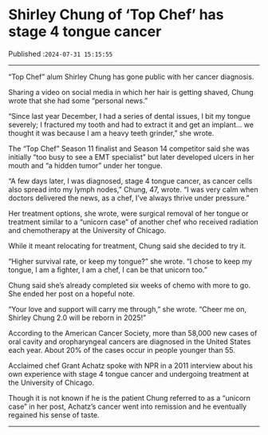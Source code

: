 # Shirley Chung of ‘Top Chef’ has stage 4 tongue cancer

Published :`2024-07-31 15:15:55`

---

“Top Chef” alum Shirley Chung has gone public with her cancer diagnosis.

Sharing a video on social media in which her hair is getting shaved, Chung wrote that she had some “personal news.”

“Since last year December, I had a series of dental issues, I bit my tongue severely; I fractured my tooth and had to extract it and get an implant… we thought it was because I am a heavy teeth grinder,” she wrote.

The “Top Chef” Season 11 finalist and Season 14 competitor said she was initially “too busy to see a EMT specialist” but later developed ulcers in her mouth and “a hidden tumor” under her tongue.

“A few days later, I was diagnosed, stage 4 tongue cancer, as cancer cells also spread into my lymph nodes,” Chung, 47, wrote. “I was very calm when doctors delivered the news, as a chef, I’ve always thrive under pressure.”

Her treatment options, she wrote, were surgical removal of her tongue or treatment similar to a “unicorn case” of another chef who received radiation and chemotherapy at the University of Chicago.

While it meant relocating for treatment, Chung said she decided to try it.

“Higher survival rate, or keep my tongue?” she wrote. “I chose to keep my tongue, I am a fighter, I am a chef, I can be that unicorn too.”

Chung said she’s already completed six weeks of chemo with more to go. She ended her post on a hopeful note.

“Your love and support will carry me through,” she wrote. “Cheer me on, Shirley Chung 2.0 will be reborn in 2025!”

According to the American Cancer Society, more than 58,000 new cases of oral cavity and oropharyngeal cancers are diagnosed in the United States each year. About 20% of the cases occur in people younger than 55.

Acclaimed chef Grant Achatz spoke with NPR in a 2011 interview about his own experience with stage 4 tongue cancer and undergoing treatment at the University of Chicago.

Though it is not known if he is the patient Chung referred to as a “unicorn case” in her post, Achatz’s cancer went into remission and he eventually regained his sense of taste.

---

